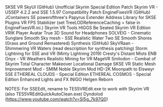SKSE VR
SkyUI (GitHub)
Unofficial Skyrim Special Edition Patch
Skyrim VR - USSEP 4.2.2 and SSE 1.5.97 Compatibility Patch
EngineFixesVR (GitHub)
JContainers SE
powerofthree's Papyrus Extender
Address Library for SKSE Plugins
VR FPS Stabilizer (set TreeLODReferenceCaching = false in EngineFixesVR.ini.)
Skyrim VR Tools
HIGGS
Be Seated Skyrim VR Edition
VRIK Player Avatar
True 3D Sound for Headphones
SOLVEIG - Cinematic Sunglare
Smooth Sky mesh - SSE
Realistic Water Two SE
Smooth Shores (Grass and Ground Remastered)
Synthesis (GitHub)
SkyVRaan - Shimmering VR Waters (read description for synthesis patching)
Storm Lightning for SSE and VR (Minty Lightning 2019)
Cresty's Distant Mists
ENB
Onyx - VR Weathers
Realistic Mining for VR
MageVR
Smilodon - Combat of Skyrim
Total Character Makeover
Locational Damage SKSE VR
Static Mesh Improvement Mod - SMIM
Noble Skyrim Mod HD-2K
Moonpath to Elsweyr SSE
ETHEREAL CLOUDS - Special Edition
ETHEREAL COSMOS - Special Edition
Enhanced Lights and FX
INIGO
Helgen Reborn


NOTES:
For SSEEdit, rename to TES5VREdit.exe to work with Skyrim VR (also TES5VREditQuickAutoClean.exe)
Dyndolod (https://www.youtube.com/watch?v=SI5g_7k97Q0)